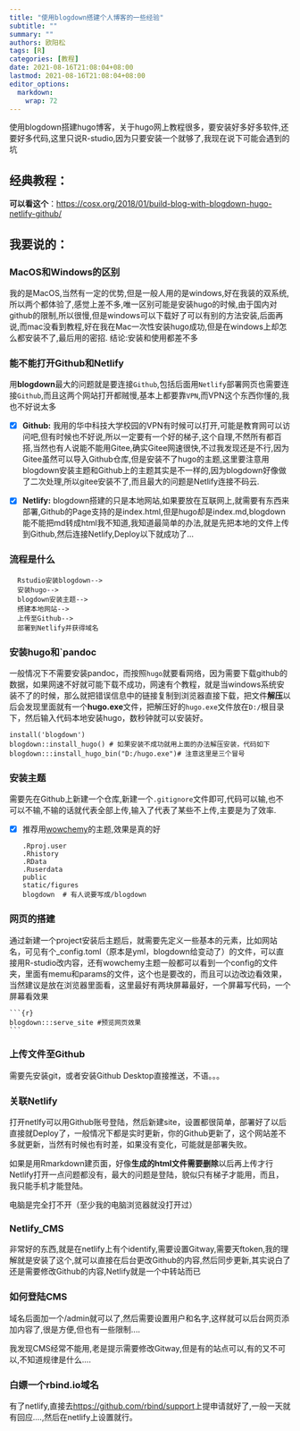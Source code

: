 ```yaml
---
title: "使用blogdown搭建个人博客的一些经验"
subtitle: ""
summary: ""
authors: 欧阳松
tags: [R]
categories: [教程]
date: 2021-08-16T21:08:04+08:00
lastmod: 2021-08-16T21:08:04+08:00
editor_options: 
  markdown: 
    wrap: 72
---
```


使用blogdown搭建hugo博客，关于hugo网上教程很多，要安装好多好多软件,还要好多代码,这里只说R-studio,因为只要安装一个就够了,我现在说下可能会遇到的坑

## 经典教程：

**可以看这个**：<https://cosx.org/2018/01/build-blog-with-blogdown-hugo-netlify-github/>

## 我要说的：

### MacOS和Windows的区别

我的是MacOS,当然有一定的优势,但是一般人用的是windows,好在我装的双系统,所以两个都体验了,感觉上差不多,唯一区别可能是安装hugo的时候,由于国内对github的限制,所以很慢,但是windows可以下载好了可以有别的方法安装,后面再说,而mac没看到教程,好在我在Mac一次性安装hugo成功,但是在windows上却怎么都安装不了,最后用的密招.
结论:安装和使用都差不多

### 能不能打开Github和Netlify

用**blogdown**最大的问题就是要连接`Github`,包括后面用`Netlify`部署网页也需要连接`Github`,而且这两个网站打开都贼慢,基本上都要靠`VPN`,而VPN这个东西你懂的,我也不好说太多

-   [x] **Github:**
    我用的华中科技大学校园的VPN有时候可以打开,可能是教育网可以访问吧,但有时候也不好说,所以一定要有一个好的梯子,这个自理,不然所有都百搭,当然也有人说能不能用Gitee,确实Gitee网速很快,不过我发现还是不行,因为Gitee虽然可以导入Github仓库,但是安装不了hugo的主题,这里要注意用blogdown安装主题和Github上的主题其实是不一样的,因为blogdown好像做了二次处理,所以gitee安装不了,而且最大的问题是Netlify连接不码云.

-   [x] **Netlify:**
    blogdown搭建的只是本地网站,如果要放在互联网上,就需要有东西来部署,Github的Page支持的是index.html,但是hugo却是index.md,blogdown能不能把md转成html我不知道,我知道最简单的办法,就是先把本地的文件上传到Github,然后连接Netlify,Deploy以下就成功了...

### 流程是什么

      Rstudio安装blogdown-->
      安装hugo-->
      blogdown安装主题-->
      搭建本地网站-->
      上传至Github-->
      部署到Netlify并获得域名

### 安装hugo和\`pandoc

一般情况下不需要安装pandoc，而按照`hugo`就要看网络，因为需要下载github的数据，如果网速不好就可能下载不成功，网速有个教程，就是当windows系统安装不了的时候，那么就把错误信息中的链接复制到浏览器直接下载，把文件**解压**以后会发现里面就有一个**hugo.exe**文件，把解压好的`hugo.exe`文件放在`D:/`根目录下，然后输入代码本地安装hugo，数秒钟就可以安装好。

```{r}
install('blogdown')
blogdown::install_hugo() # 如果安装不成功就用上面的办法解压安装，代码如下
blogdown:::install_hugo_bin("D:/hugo.exe")# 注意这里是三个冒号
```

### 安装主题

需要先在Github上新建一个仓库,新建一个`.gitignore`文件即可,代码可以输,也不可以不输,不输的话就代表全部上传,输入了代表了某些不上传,主要是为了效率.

-   [x] 推荐用[wowchemy](https://wowchemy.com/)的主题,效果是真的好

    ```{r}
    .Rproj.user
    .Rhistory
    .RData
    .Ruserdata
    public
    static/figures
    blogdown  # 有人说要写成/blogdown
    ```

### 网页的搭建

通过新建一个project安装后主题后，就需要先定义一些基本的元素，比如网站名，可见有个_config.toml（原本是yml，blogdown给变动了）的文件，可以直接用R-studio改内容，还有wowchemy主题一般都可以看到一个config的文件夹，里面有memu和params的文件，这个也是要改的，而且可以边改边看效果，当然建议是放在浏览器里面看，这里最好有两块屏幕最好，一个屏幕写代码，一个屏幕看效果

    ```{r}
    blogdown:::serve_site #预览网页效果
    ```

### 上传文件至Github 

需要先安装git，或者安装Github Desktop直接推送，不语。。。

### 关联Netlify

打开netlfy可以用Github账号登陆，然后新建site，设置都很简单，部署好了以后直接就Deploy了，一般情况下都是实时更新，你的Github更新了，这个网站差不多就更新，当然有时候也有时差，如果没有变化，可能就是部署失败。

如果是用Rmarkdown建页面，好像**生成的html文件需要删除**以后再上传才行
Netlify打开一点问题都没有，最大的问题是登陆，貌似只有梯子才能用，而且，我只能手机才能登陆。

电脑是完全打不开（至少我的电脑浏览器就没打开过）

### Netlify_CMS

非常好的东西,就是在netlify上有个identify,需要设置Gitway,需要天ftoken,我的理解就是安装了这个,就可以直接在后台更改Github的内容,然后同步更新,其实说白了还是需要修改Github的内容,Netlify就是一个中转站而已

### 如何登陆CMS

域名后面加一个/admin就可以了,然后需要设置用户和名字,这样就可以后台网页添加内容了,很是方便,但也有一些限制....

我发现CMS经常不能用,老是提示需要修改Gitway,但是有的站点可以,有的又不可以,不知道规律是什么....

### 白嫖一个rbind.io域名

有了netlify,直接去<https://github.com/rbind/support>上提申请就好了,一般一天就有回应....,然后在netlify上设置就行。

